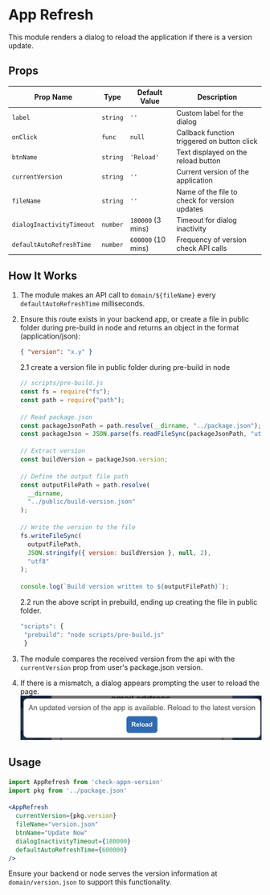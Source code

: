 # App Refresh

This module renders a dialog to reload the application if there is a version update.

## Props

| Prop Name                 | Type     | Default Value      | Description                                   |
| ------------------------- | -------- | ------------------ | --------------------------------------------- |
| `label`                   | `string` | `''`               | Custom label for the dialog                   |
| `onClick`                 | `func`   | `null`             | Callback function triggered on button click   |
| `btnName`                 | `string` | `'Reload'`         | Text displayed on the reload button           |
| `currentVersion`          | `string` | `''`               | Current version of the application            |
| `fileName`                | `string` | `''`               | Name of the file to check for version updates |
| `dialogInactivityTimeout` | `number` | `180000` (3 mins)  | Timeout for dialog inactivity                 |
| `defaultAutoRefreshTime`  | `number` | `600000` (10 mins) | Frequency of version check API calls          |

## How It Works

1. The module makes an API call to `domain/${fileName}` every `defaultAutoRefreshTime` milliseconds.
2. Ensure this route exists in your backend app, or create a file in public folder during pre-build in node and returns an object in the format (application/json):

   ```json
   { "version": "x.y" }
   ```

   2.1 create a version file in public folder during pre-build in node

   ```javascript
   // scripts/pre-build.js
   const fs = require("fs");
   const path = require("path");

   // Read package.json
   const packageJsonPath = path.resolve(__dirname, "../package.json");
   const packageJson = JSON.parse(fs.readFileSync(packageJsonPath, "utf8"));

   // Extract version
   const buildVersion = packageJson.version;

   // Define the output file path
   const outputFilePath = path.resolve(
     __dirname,
     "../public/build-version.json"
   );

   // Write the version to the file
   fs.writeFileSync(
     outputFilePath,
     JSON.stringify({ version: buildVersion }, null, 2),
     "utf8"
   );

   console.log(`Build version written to ${outputFilePath}`);
   ```

   2.2 run the above script in prebuild, ending up creating the file in public folder.

   ```javascript
   "scripts": {
    "prebuild": "node scripts/pre-build.js"
    }
   ```

3. The module compares the received version from the api with the `currentVersion` prop from user's package.json version.
4. If there is a mismatch, a dialog appears prompting the user to reload the page.
   <img src="preview.png" alt="preview" width="700">

## Usage

```jsx
import AppRefresh from 'check-appn-version'
import pkg from '../package.json'

<AppRefresh
  currentVersion={pkg.version}
  fileName="version.json"
  btnName="Update Now"
  dialogInactivityTimeout={180000}
  defaultAutoRefreshTime={600000}
/>
```

Ensure your backend or node serves the version information at `domain/version.json` to support this functionality.
